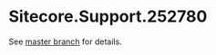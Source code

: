 # Sitecore.Support.252780

See [master branch](https://github.com/sitecoresupport/Sitecore.Support.252780) for details.